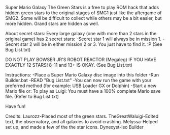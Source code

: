 Super Mario Galaxy The Green Stars is a free to play ROM hack that adds hidden green stars to the original stages of SMG1 just like the aftergame of SMG2.
Some will be difficult to collect while others may be a bit easier, but more hidden. Grand stars are hidden as well.

About secret stars:
Every large galaxy (one with more than 2 stars in the original game) has 2 secret stars:
-Secret star 1 will always be in mission 1.
-Secret star 2 will be in either mission 2 or 3. You just have to find it. :P (See Bug List.txt)

DO NOT PLAY BOWSER JR'S ROBOT REACTOR (Megaleg) IF YOU HAVE EXACTLY 12 STARS! 8-11 and 13+ IS OKAY. (See Bug List.txt)

Instructions:
-Place a Super Mario Galaxy disc image into this folder
-Run Builder.bat
-READ "Bug List.txt"
-You can now run the game with your preferred method (for example: USB Loader GX or Dolphin)
-Start a new Mario file or:
To play as Luigi:
You must have a 100% complete Mario save file. (Refer to Bug List.txt)

Have fun!

Credits:
Laurozz-Placed most of the green stars.
TheGreatWaluigi-Edited text, the observatory, and all galaxies to avoid crashing.
Melyssa-Helped set up, and made a few of the the star icons.
Dynexyst-Iso Builder
